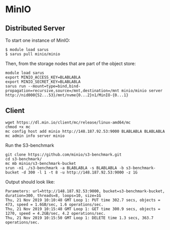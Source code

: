 # MinIO

## Distributed Server

To start one instance of MinIO:

```shell
$ module load sarus
$ sarus pull minio/minio
```

Then, from the storage nodes that are part of the object store:

```shell
module load sarus
export MINIO_ACCESS_KEY=BLABLABLA
export MINIO_SECRET_KEY=BLABLABLA
sarus run --mount=type=bind,bind-propagation=recursive,source=/mnt,destination=/mnt minio/minio server http://nid000{52...53}/mnt/nvme{0...2}n1/MinIO-{0...1}
```

## Client

```shell
wget https://dl.min.io/client/mc/release/linux-amd64/mc
chmod +x mc
mc config host add minio http://148.187.92.53:9000 BLABLABLA BLABLABLA
mc admin info server minio
```

Run the S3-benchmark

```shell
git clone https://github.com/minio/s3-benchmark.git
cd s3-benchmark/
mc mb minio/s3-benchmark-bucket
srun -n1 ./s3-benchmark -a BLABLABLA -s BLABLABLA -b s3-benchmark-bucket -d 300 -l 1 -t 8 -u http://148.187.92.53:9000 -z 1G
```

Output should look like:

```
Parameters: url=http://148.187.92.53:9000, bucket=s3-benchmark-bucket, duration=300, threads=8, loops=10, size=1G
Thu, 21 Nov 2019 10:10:48 GMT Loop 1: PUT time 302.7 secs, objects = 473, speed = 1.6GB/sec, 1.6 operations/sec.
Thu, 21 Nov 2019 10:15:48 GMT Loop 1: GET time 300.9 secs, objects = 1270, speed = 4.2GB/sec, 4.2 operations/sec.
Thu, 21 Nov 2019 10:15:50 GMT Loop 1: DELETE time 1.3 secs, 363.7 operations/sec.
```
